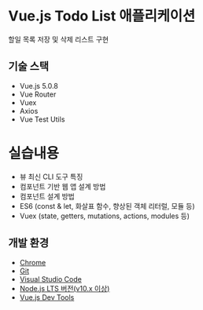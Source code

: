 
# Vue.js Todo List 애플리케이션

할일 목록 저장 및 삭제 리스트  구현

## 기술 스택

- Vue.js 5.0.8
- Vue Router
- Vuex
- Axios
- Vue Test Utils

# 실습내용
- 뷰 최신 CLI 도구 특징
- 컴포넌트 기반 웹 앱 설계 방법
- 컴포넌트 설계 방법
- ES6 (const & let, 화살표 함수, 향상된 객체 리터럴, 모듈 등)
- Vuex (state, getters, mutations, actions, modules 등)

## 개발 환경

- [Chrome](https://www.google.com/intl/ko/chrome/)
- [Git](https://git-scm.com/downloads)
- [Visual Studio Code](https://code.visualstudio.com/)
- [Node.js LTS 버전(v10.x 이상)](https://nodejs.org/ko/)
- [Vue.js Dev Tools](https://chrome.google.com/webstore/detail/vuejs-devtools/nhdogjmejiglipccpnnnanhbledajbpd)